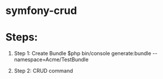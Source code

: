 symfony-crud
============
Steps:
===========

1) Step 1: Create Bundle
$php bin/console generate:bundle --namespace=Acme/TestBundle

2) Step 2: CRUD command




